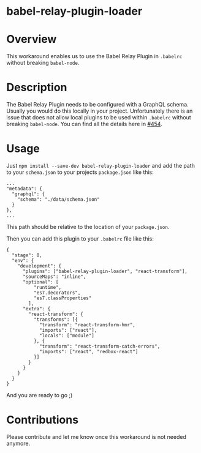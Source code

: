 babel-relay-plugin-loader
=========================

Overview
========
This workaround enables us to use the Babel Relay Plugin in `.babelrc` without breaking `babel-node`.

Description
===========
The Babel Relay Plugin needs to be configured with a GraphQL schema. Usually you would do this locally in your project.
Unfortunately there is an issue that does not allow local plugins to be used within `.babelrc` without breaking `babel-node`.
You can find all the details here in [#454](https://github.com/facebook/relay/issues/454).

Usage
=====
Just `npm install --save-dev babel-relay-plugin-loader` and add the path to your `schema.json` to your projects `package.json` like this:

    ...
    "metadata": {
      "graphql": {
        "schema": "./data/schema.json"
      }
    },
    ...
    
This path should be relative to the location of your `package.json`.

Then you can add this plugin to your `.babelrc` file like this:

    {
      "stage": 0,
      "env": {
        "development": {
          "plugins": ["babel-relay-plugin-loader", "react-transform"],
          "sourceMaps": "inline",
          "optional": [
              "runtime",
              "es7.decorators",
              "es7.classProperties"
            ],
          "extra": {
            "react-transform": {
              "transforms": [{
                "transform": "react-transform-hmr",
                "imports": ["react"],
                "locals": ["module"]
              }, {
                "transform": "react-transform-catch-errors",
                "imports": ["react", "redbox-react"]
              }]
            }
          }
        }
      }
    }

And you are ready to go ;)

Contributions
=============
Please contribute and let me know once this workaround is not needed anymore.